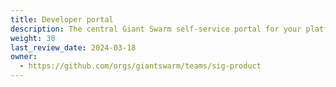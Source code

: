 ```yaml
---
title: Developer portal
description: The central Giant Swarm self-service portal for your platform engineers and developers.
weight: 30
last_review_date: 2024-03-18
owner:
  - https://github.com/orgs/giantswarm/teams/sig-product
---
```

